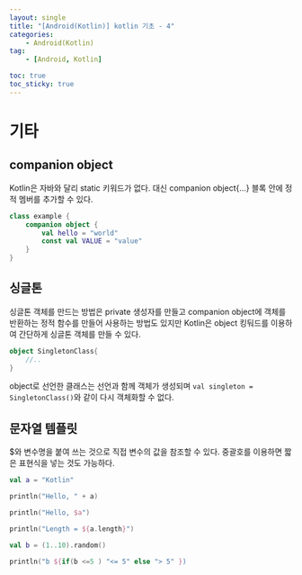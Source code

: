 ```yaml
---
layout: single
title: "[Android(Kotlin)] kotlin 기초 - 4"
categories: 
    - Android(Kotlin)
tag:
    - [Android, Kotlin]

toc: true
toc_sticky: true
---
```


# 기타

## companion object
Kotlin은 자바와 달리 static 키워드가 없다. 대신 companion object{...} 블록 안에 정적 멤버를 추가할 수 있다.

```kotlin
class example {
    companion object {
        val hello = "world"
        const val VALUE = "value"
    }
}
```

## 싱글톤
싱글톤 객체를 만드는 방법은 private 생성자를 만들고 companion object에 객체를 반환하는 정적 함수를 만들어 사용하는 방법도 있지만 Kotlin은 object 킹둬드를 이용하여 간단하게 싱글톤 객체를 만들 수 있다.

```kotlin
object SingletonClass{
    //..
}
```
object로 선언한 클래스는 선언과 함께 객체가 생성되며 ```val singleton = SingletonClass()```와 같이 다시 객체화할 수 없다.


## 문자열 템플릿

$와 변수명을 붙여 쓰는 것으로 직접 변수의 값을 참조할 수 있다. 중괄호를 이용하면 짧은 표현식을 넣는 것도 가능하다.

```kotlin
val a = "Kotlin"

println("Hello, " + a)

println("Hello, $a")

println("Length = ${a.length}")

val b = (1..10).random()

println("b ${if(b <=5 ) "<= 5" else "> 5" })
```

